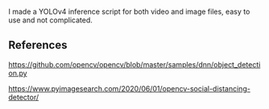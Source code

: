 I made a YOLOv4 inference script for both video and image files, easy to use and not complicated. 







## References
https://github.com/opencv/opencv/blob/master/samples/dnn/object_detection.py

https://www.pyimagesearch.com/2020/06/01/opencv-social-distancing-detector/
